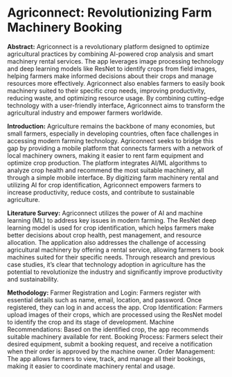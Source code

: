 # Agriconnect: Revolutionizing Farm Machinery Booking

**Abstract:**
Agriconnect is a revolutionary platform designed to optimize agricultural practices by combining AI-powered crop analysis and smart machinery rental services. The app leverages image processing technology and deep learning models like ResNet to identify crops from field images, helping farmers make informed decisions about their crops and manage resources more effectively. Agriconnect also enables farmers to easily book machinery suited to their specific crop needs, improving productivity, reducing waste, and optimizing resource usage. By combining cutting-edge technology with a user-friendly interface, Agriconnect aims to transform the agricultural industry and empower farmers worldwide.

**Introduction:**
Agriculture remains the backbone of many economies, but small farmers, especially in developing countries, often face challenges in accessing modern farming technology. Agriconnect seeks to bridge this gap by providing a mobile platform that connects farmers with a network of local machinery owners, making it easier to rent farm equipment and optimize crop production. The platform integrates AI/ML algorithms to analyze crop health and recommend the most suitable machinery, all through a simple mobile interface. By digitizing farm machinery rental and utilizing AI for crop identification, Agriconnect empowers farmers to increase productivity, reduce costs, and contribute to sustainable agriculture.

**Literature Survey:**
Agriconnect utilizes the power of AI and machine learning (ML) to address key issues in modern farming. The ResNet deep learning model is used for crop identification, which helps farmers make better decisions about crop health, pest management, and resource allocation. The application also addresses the challenge of accessing agricultural machinery by offering a rental service, allowing farmers to book machines suited for their specific needs. Through research and previous case studies, it’s clear that technology adoption in agriculture has the potential to revolutionize the industry and significantly improve productivity and sustainability.

**Methodology:**
Farmer Registration and Login: Farmers register with essential details such as name, email, location, and password. Once registered, they can log in and access the app.
Crop Identification: Farmers upload images of their crops, which are processed using the ResNet model to identify the crop and its stage of development.
Machine Recommendations: Based on the identified crop, the app recommends suitable machinery available for rent.
Booking Process: Farmers select their desired equipment, submit a booking request, and receive a notification when their order is approved by the machine owner.
Order Management: The app allows farmers to view, track, and manage all their bookings, making it easier to coordinate machinery rental and usage.
